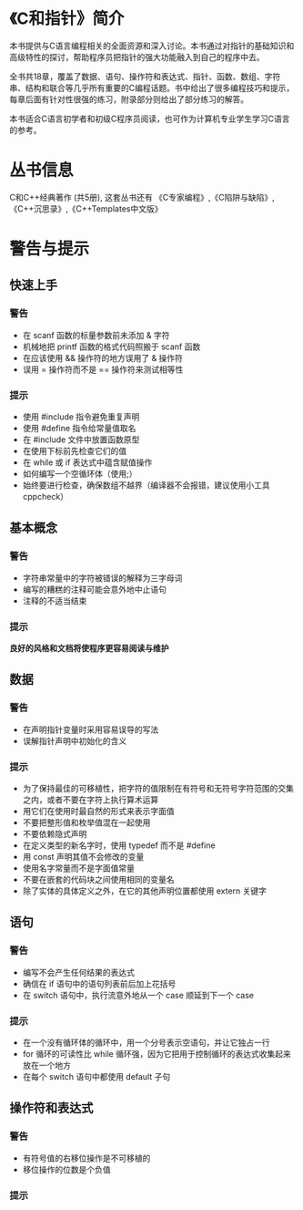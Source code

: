 # 《C和指针》简介

本书提供与C语言编程相关的全面资源和深入讨论。本书通过对指针的基础知识和高级特性的探讨，帮助程序员把指针的强大功能融入到自己的程序中去。

全书共18章，覆盖了数据、语句、操作符和表达式、指针、函数、数组、字符串、结构和联合等几乎所有重要的C编程话题。书中给出了很多编程技巧和提示，每章后面有针对性很强的练习，附录部分则给出了部分练习的解答。

本书适合C语言初学者和初级C程序员阅读，也可作为计算机专业学生学习C语言的参考。

# 丛书信息

C和C++经典著作 (共5册), 这套丛书还有 《C专家编程》,《C陷阱与缺陷》,《C++沉思录》,《C++Templates中文版》

# 警告与提示

## 快速上手

### 警告

- 在 scanf 函数的标量参数前未添加 & 字符
- 机械地把 printf 函数的格式代码照搬于 scanf 函数
- 在应该使用 && 操作符的地方误用了 & 操作符
- 误用 = 操作符而不是 == 操作符来测试相等性

### 提示

- 使用 #include 指令避免重复声明
- 使用 #define 指令给常量值取名
- 在 #include 文件中放置函数原型
- 在使用下标前先检查它们的值
- 在 while 或 if 表达式中蕴含赋值操作
- 如何编写一个空循环体（使用;）
- 始终要进行检查，确保数组不越界（编译器不会报错，建议使用小工具 cppcheck）

## 基本概念

### 警告

- 字符串常量中的字符被错误的解释为三字母词
- 编写的糟糕的注释可能会意外地中止语句
- 注释的不适当结束

### 提示

**良好的风格和文档将使程序更容易阅读与维护**

## 数据

### 警告

- 在声明指针变量时采用容易误导的写法
- 误解指针声明中初始化的含义

### 提示

- 为了保持最佳的可移植性，把字符的值限制在有符号和无符号字符范围的交集之内，或者不要在字符上执行算术运算
- 用它们在使用时最自然的形式来表示字面值
- 不要把整形值和枚举值混在一起使用
- 不要依赖隐式声明
- 在定义类型的新名字时，使用 typedef 而不是 #define
- 用 const 声明其值不会修改的变量
- 使用名字常量而不是字面值常量
- 不要在嵌套的代码块之间使用相同的变量名
- 除了实体的具体定义之外，在它的其他声明位置都使用 extern 关键字

## 语句

### 警告

- 编写不会产生任何结果的表达式
- 确信在 if 语句中的语句列表前后加上花括号
- 在 switch 语句中，执行流意外地从一个 case 顺延到下一个 case

### 提示

- 在一个没有循环体的循环中，用一个分号表示空语句，并让它独占一行
- for 循环的可读性比 while 循环强，因为它把用于控制循环的表达式收集起来放在一个地方
- 在每个 switch 语句中都使用 default 子句

## 操作符和表达式

### 警告

- 有符号值的右移位操作是不可移植的
- 移位操作的位数是个负值


### 提示
